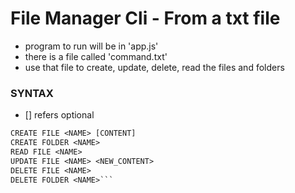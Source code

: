 # File Manager Cli - From a txt file

- program to run will be in 'app.js'
- there is a file called 'command.txt'
- use that file to create, update, delete, read the files and folders

### SYNTAX

- [] refers optional

````useage.txt
CREATE FILE <NAME> [CONTENT]
CREATE FOLDER <NAME>
READ FILE <NAME>
UPDATE FILE <NAME> <NEW_CONTENT>
DELETE FILE <NAME>
DELETE FOLDER <NAME>```
````

